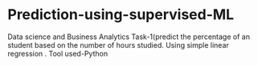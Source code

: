 # Prediction-using-supervised-ML
Data science and Business Analytics Task-1(predict the percentage of an student based on the number of hours studied. Using simple linear regression . Tool used-Python
